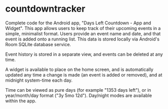 # countdowntracker

Complete code for the Android app, "Days Left Countdown - App and Widget". This app allows users to keep track of their upcoming events in a simple, minimalist format.
Users provide an event name and date, and that event is added onto a running list. This data is stored locally via Android's Room SQLite database service.

Event history is stored in a separate view, and events can be deleted at any time.

A widget is available to place on the home screen, and is automatically updated any time a change is made (an event is added or removed), and at midnight system-time each day.

Time can be viewed as pure days (for example "1353 days left"), or in year/month/day format ("3y 5mo 12d"). Day/night modes are available within the app.
